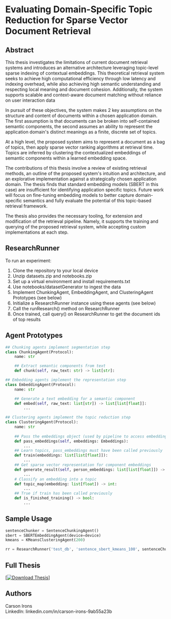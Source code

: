 # Evaluating Domain-Specific Topic Reduction for Sparse Vector Document Retrieval

## Abstract

This thesis investigates the limitations of current document retrieval systems and introduces an alternative architecture leveraging topic-level sparse indexing of contextual embeddings. This theoretical retrieval system seeks to achieve high computational efficiency through low latency and indexing overhead, while also achieving high semantic understanding and respecting local meaning and document cohesion. Additionally, the system supports scalable and context-aware document matching without reliance on user interaction data

In pursuit of these objectives, the system makes 2 key assumptions on the structure and content of documents within a chosen application domain. The first assumption is that documents can be broken into self-contained semantic components, the second assumes an ability to represent the application domain's distinct meanings as a finite, discrete set of topics. 

At a high level, the proposed system aims to represent a document as a bag of topics, then apply sparse vector ranking algorithms at retrieval time. Topics are inferred by clustering the contextualized embeddings of semantic components within a learned embedding space.

The contributions of this thesis involve a review of existing retrieval methods, an outline of the proposed system's intuition and architecture, and an explorative implementation against a strategically chosen application domain. The thesis finds that standard embedding models (SBERT in this case) are insufficient for identifying application specific topics. Future work will focus on fine-tuning embedding models to better capture domain-specific semantics and fully evaluate the potential of this topic-based retrieval framework.

The thesis also provides the necessary tooling, for extension and modification of the retrieval pipeline. Namely, it supports the training and querying of the proposed retrieval system, while accepting custom implementations at each step. 

## ResearchRunner
To run an experiment:
1) Clone the repository to your local device
2) Unzip datasets.zip and notebooks.zip
3) Set up a virtual environment and install requirements.txt
4) Use notebooks/datasetGenerator to ingest the data
5) Implement ChunkingAgent, EmbeddingAgent, and ClusteringAgent Prototypes (see below)
6) Initialize a ResearchRunner instance using these agents (see below)
7) Call the runResearch() method on ResearchRunner
8) Once trained, call query() on ResearchRunner to get the document ids of top results

## Agent Prototypes
```python
## Chunking agents implement segmentation step
class ChunkingAgent(Protocol):
    name: str

    ## Extract semantic components from text
    def chunk(self, raw_text: str) -> list[str]:

## Embedding agents implement the representation step
class EmbeddingAgent(Protocol):
    name: str

    ## Generate a text embedding for a semantic component
    def embed(self, raw_text: list[str]) -> list[list[float]]:
        ...

## Clustering agents implement the topic reduction step
class ClusteringAgent(Protocol):
    name: str
    
    ## Pass the embeddings object (used by pipeline to access embeddings table
    def pass_embeddings(self, embeddings: Embeddings):
        ...
    ## Learn topics, pass_embeddings must have been called previously
    def train(embeddings: list[list[float]]):
        ...
    ## Get sparse vector representation for component embeddings 
    def generate_result(self, person_embeddings: list[list[float]]) -> list[int]:
        ...
    # Classify an embedding into a topic
    def topic_map(embedding: list[float]) -> int:
        ...
    ## True if train has been called previously 
    def is_finished_training() -> bool:
        ...
```

## Sample Usage 
```python
sentenceChunker = SentenceChunkingAgent()
sbert = SBERTEmbeddingAgent(device=device)
kmeans = KMeansClusteringAgent(200)

rr = ResearchRunner('test_db', 'sentence_sbert_kmeans_100', sentenceChunker, sbert, kmeans)
```



## Full Thesis 
[[![Download Thesis](https://img.shields.io/badge/View-PDF-blue)](https://github.com/cirons2003/document_retrieval_research/blob/master/thesis.pdf)]





## Authors
Carson Irons  
LinkedIn: linkedin.com/in/carson-irons-9ab55a23b
